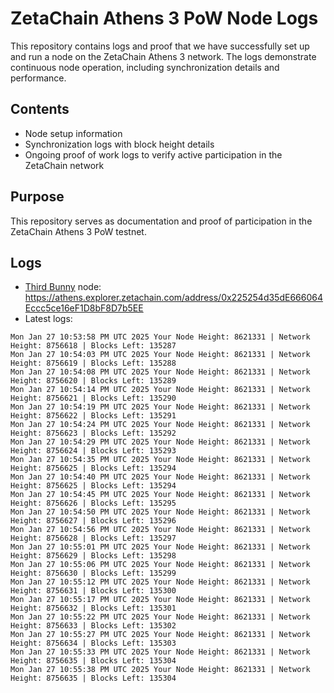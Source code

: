 # ZetaChain Athens 3 PoW Node Logs
This repository contains logs and proof that we have successfully set up and run a node on the ZetaChain Athens 3 network. The logs demonstrate continuous node operation, including synchronization details and performance.

## Contents
- Node setup information
- Synchronization logs with block height details
- Ongoing proof of work logs to verify active participation in the ZetaChain network

## Purpose
This repository serves as documentation and proof of participation in the ZetaChain Athens 3 PoW testnet.

## Logs

- [Third Bunny](https://thirdbunny.xyz/) node: https://athens.explorer.zetachain.com/address/0x225254d35dE666064Eccc5ce16eF1D8bF8D7b5EE
- Latest logs:
```
Mon Jan 27 10:53:58 PM UTC 2025 Your Node Height: 8621331 | Network Height: 8756618 | Blocks Left: 135287
Mon Jan 27 10:54:03 PM UTC 2025 Your Node Height: 8621331 | Network Height: 8756619 | Blocks Left: 135288
Mon Jan 27 10:54:08 PM UTC 2025 Your Node Height: 8621331 | Network Height: 8756620 | Blocks Left: 135289
Mon Jan 27 10:54:14 PM UTC 2025 Your Node Height: 8621331 | Network Height: 8756621 | Blocks Left: 135290
Mon Jan 27 10:54:19 PM UTC 2025 Your Node Height: 8621331 | Network Height: 8756622 | Blocks Left: 135291
Mon Jan 27 10:54:24 PM UTC 2025 Your Node Height: 8621331 | Network Height: 8756623 | Blocks Left: 135292
Mon Jan 27 10:54:29 PM UTC 2025 Your Node Height: 8621331 | Network Height: 8756624 | Blocks Left: 135293
Mon Jan 27 10:54:35 PM UTC 2025 Your Node Height: 8621331 | Network Height: 8756625 | Blocks Left: 135294
Mon Jan 27 10:54:40 PM UTC 2025 Your Node Height: 8621331 | Network Height: 8756625 | Blocks Left: 135294
Mon Jan 27 10:54:45 PM UTC 2025 Your Node Height: 8621331 | Network Height: 8756626 | Blocks Left: 135295
Mon Jan 27 10:54:50 PM UTC 2025 Your Node Height: 8621331 | Network Height: 8756627 | Blocks Left: 135296
Mon Jan 27 10:54:56 PM UTC 2025 Your Node Height: 8621331 | Network Height: 8756628 | Blocks Left: 135297
Mon Jan 27 10:55:01 PM UTC 2025 Your Node Height: 8621331 | Network Height: 8756629 | Blocks Left: 135298
Mon Jan 27 10:55:06 PM UTC 2025 Your Node Height: 8621331 | Network Height: 8756630 | Blocks Left: 135299
Mon Jan 27 10:55:12 PM UTC 2025 Your Node Height: 8621331 | Network Height: 8756631 | Blocks Left: 135300
Mon Jan 27 10:55:17 PM UTC 2025 Your Node Height: 8621331 | Network Height: 8756632 | Blocks Left: 135301
Mon Jan 27 10:55:22 PM UTC 2025 Your Node Height: 8621331 | Network Height: 8756633 | Blocks Left: 135302
Mon Jan 27 10:55:27 PM UTC 2025 Your Node Height: 8621331 | Network Height: 8756634 | Blocks Left: 135303
Mon Jan 27 10:55:33 PM UTC 2025 Your Node Height: 8621331 | Network Height: 8756635 | Blocks Left: 135304
Mon Jan 27 10:55:38 PM UTC 2025 Your Node Height: 8621331 | Network Height: 8756635 | Blocks Left: 135304
```
